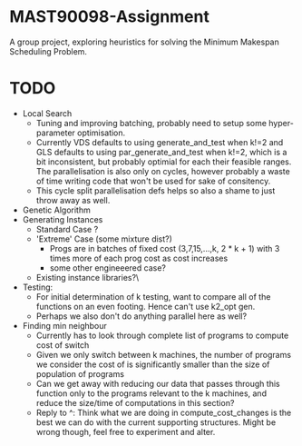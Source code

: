 # MAST90098-Assignment
A group project, exploring heuristics for solving the Minimum Makespan 
Scheduling Problem.


# TODO
* Local Search
    * Tuning and improving batching, probably need to setup some 
    hyper-parameter optimisation. 
    * Currently VDS defaults to using generate_and_test when k!=2
    and GLS defaults to using par_generate_and_test when k!=2,
    which is a bit inconsistent, but probably optimial for each 
    their feasible ranges. The parallelisation is also only on
    cycles, however probably a waste of time writing code that
    won't be used for sake of consitency.
    * This cycle split parallelisation defs helps so also a shame
    to just throw away as well.
* Genetic Algorithm
* Generating Instances
    * Standard Case ?
    * 'Extreme' Case (some mixture dist?)
        * Progs are in batches of fixed cost (3,7,15,...,k, 2 * k + 1)
            with 3 times more of each prog cost as cost increases
        * some other engineeered case?
    * Existing instance libraries?\
* Testing:
    * For initial determination of k testing, want to compare all of the 
    functions on an even footing. Hence can't use k2_opt gen.
    * Perhaps we also don't do anything parallel here as well?
* Finding min neighbour
   * Currently has to look through complete list of programs to compute cost
   of switch
   * Given we only switch between k machines, the number of programs we 
   consider the cost of is significantly smaller than the size of
   population of programs
   * Can we get away with reducing our data that passes through this
   function only to the programs relevant to the k machines, and              
   reduce the size/time of computations in this section?
   * Reply to ^: Think what we are doing in compute_cost_changes is the best
   we can do with the current supporting structures. Might be wrong though,
   feel free to experiment and alter.